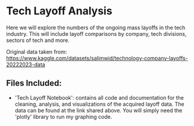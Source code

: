 # Tech Layoff Analysis

Here we will explore the numbers of the ongoing mass layoffs in the tech industry. This will include layoff comparisons by company, tech divisions,
sectors of tech and more.

Original data taken from: https://www.kaggle.com/datasets/salimwid/technology-company-layoffs-20222023-data

## Files Included:
- 'Tech Layoff Notebook': contains all code and documentation for the cleaning, analysis, and visualizations of the acquired layoff data. The data can be found at the link shared above. You will simply need the 'plotly' library to run my graphing code.

